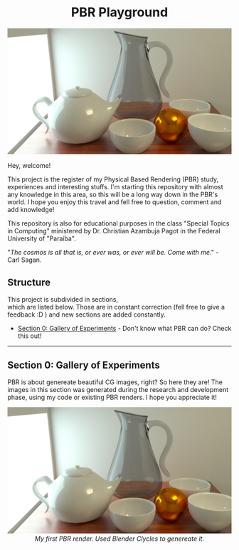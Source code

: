 <h1 align="center">PBR Playground</h1>

<img src="https://github.com/Gabrielnero000/PBR-Playground/blob/master/section-0/first.png?raw=true">

Hey, welcome! 

This project is the register of my Physical Based Rendering (PBR) study, experiences and interesting stuffs. I'm starting this repository with almost any knowledge in this area, so this will be a long way down in the PBR's world. I hope you enjoy this travel and fell free to question, comment and  add knowledge! 

This repository is also for educational purposes in the class "Special Topics in Computing" ministered by Dr. Christian Azambuja Pagot in the  Federal University of "Paraíba".

"_The cosmos is all that is, or ever was, or ever will be. Come with me_." - Carl Sagan.

## Structure
This project is subdivided in sections,   
which are listed below. Those are in constant correction (fell free to give a feedback :D ) and new sections are added constantly.

* [Section 0: Gallery of Experiments](https://github.com/Gabrielnero000/Computacao-Grafica#parte-2-pipeline-gr%C3%A1fico-calma-ele-n%C3%A3o-morde) - Don't know what PBR can do? Check this out!

---
## Section 0: Gallery of Experiments
PBR is about genereate beautiful CG images, right? So here they are! The images in this section was generated during the research and development phase, using my code or existing PBR renders. I hope you appreciate it!

<p align="center">
    <img src=https://github.com/Gabrielnero000/PBR-Playground/blob/master/section-0/first.png?raw=true" alt>
    <em>My first PBR render. Used Blender Clycles to genereate it.</em>
</p>

<!--stackedit_data:
eyJoaXN0b3J5IjpbLTEwMzE1MTA1MTEsMTI4NDM1MDUzOSwtMT
Y4MDQ4OTAyOSwtMjU3MDY2NTc1LDE4NTg0OTExNjgsMTYzMzg3
MzE0MF19
-->